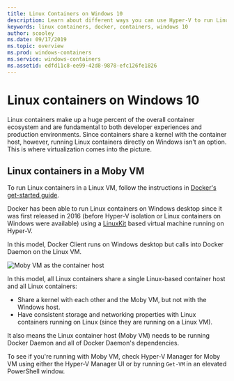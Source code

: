 ```yaml
---
title: Linux Containers on Windows 10
description: Learn about different ways you can use Hyper-V to run Linux containers on Windows 10 as if they're native.
keywords: linux containers, docker, containers, windows 10
author: scooley
ms.date: 09/17/2019
ms.topic: overview
ms.prod: windows-containers
ms.service: windows-containers
ms.assetid: edfd11c8-ee99-42d8-9878-efc126fe1826
---
```

# Linux containers on Windows 10

Linux containers make up a huge percent of the overall container ecosystem and are fundamental to both developer experiences and production environments.  Since containers share a kernel with the container host, however, running Linux containers directly on Windows isn't an option. This is where virtualization comes into the picture.

## Linux containers in a Moby VM

To run Linux containers in a Linux VM, follow the instructions in [Docker's get-started guide](https://docs.docker.com/docker-for-windows/).

Docker has been able to run Linux containers on Windows desktop since it was first released in 2016 (before Hyper-V isolation or Linux containers on Windows were available) using a [LinuxKit](https://github.com/linuxkit/linuxkit) based virtual machine running on Hyper-V.

In this model, Docker Client runs on Windows desktop but calls into Docker Daemon on the Linux VM.

![Moby VM as the container host](media/MobyVM.png)

In this model, all Linux containers share a single Linux-based container host and all Linux containers:

* Share a kernel with each other and the Moby VM, but not with the Windows host.
* Have consistent storage and networking properties with Linux containers running on Linux (since they are running on a Linux VM).

It also means the Linux container host (Moby VM) needs to be running Docker Daemon and all of Docker Daemon's dependencies.

To see if you're running with Moby VM, check Hyper-V Manager for Moby VM using either the Hyper-V Manager UI or by running `Get-VM` in an elevated PowerShell window.
